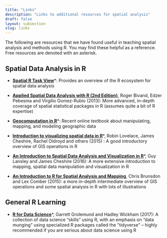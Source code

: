 ```yaml
---
title: "Links"
description: "Links to additional resources for spatial analysis"
draft: false
layout: subsection
slug: links
---
```


The following are resources that we have found useful in teaching spatial analysis and methods using R. You may find these helpful as a reference. Free resources are denoted with an asterisk.

## Spatial Data Analysis in R

- [**Spatial R Task View**](https://cran.r-project.org/web/views/Spatial.html)*: Provides an overview of the R ecosystem for spatial data analysis

- [**Applied Spatial Data Analysis with R (2nd Edition)**](https://asdar-book.org/), Roger Bivand, Edzer Pebesma and Virgilio Gomez-Rubio (2013): More advanced, in-depth coverage of spatial statistical packages in R (assumes quite a bit of R expertise)

- [**Geocomputation in R**](https://geocompr.robinlovelace.net/)*: Recent online textbook about manipulating, mapping, and modeling geographic data

- [**Introduction to visualizing spatial data in R**](http://r4ds.had.co.nz)*, Robin Lovelace, James Cheshire, Rachel Oldroyd and others (2015) : A good introductory overview of GIS operations in R

- [**An Introduction to Spatial Data Analysis and Visualization in R**](http://www.spatialanalysisonline.com/An%20Introduction%20to%20Spatial%20Data%20Analysis%20in%20R.pdf)*, Guy Lansley and James Cheshire (2016): A more extensive introduction to mapping, spatial data manipulation and visualization in R

- [**An Introduction to R for Spatial Analysis and Mapping**](https://ocean.sagepub.com/books/an-introduction-to-r-for-spatial-analysis-and-mapping), Chris Brunsdon and Lex Comber (2015): a more in-depth intermediate overview of GIS operations and some spatial analysis in R with lots of illustrations

## General R Learning

- [**R for Data Science**](http://r4ds.had.co.nz)*, Garrett Grolemund and Hadley Wickham (2017): A collection of data science “skills” using R, with an emphasis on “data munging” using specialized R packages called the "tidyverse" – highly recommended if you are serious about data science using R




